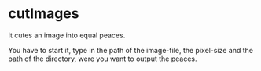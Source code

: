 # cutImages
It cutes an image into equal peaces. 

You have to start it, type in the path of the image-file, the pixel-size and the path of the directory,
were you want to output the peaces.

